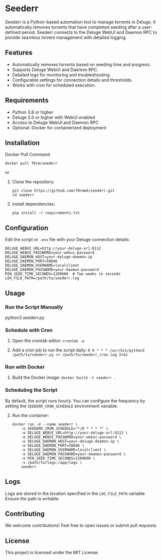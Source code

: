 # Seederr

Seederr is a Python-based automation tool to manage torrents in Deluge. It automatically removes torrents that have completed seeding after a user-defined period. Seederr connects to the Deluge WebUI and Daemon RPC to provide seamless torrent management with detailed logging.

## Features

- Automatically removes torrents based on seeding time and progress.
- Supports Deluge WebUI and Daemon RPC.
- Detailed logs for monitoring and troubleshooting.
- Configurable settings for connection details and thresholds.
- Works with cron for scheduled execution.

## Requirements

- Python 3.8 or higher
- Deluge 2.0 or higher with WebUI enabled
- Access to Deluge WebUI and Daemon RPC
- Optional: Docker for containerized deployment

## Installation

Docker Pull Command
   
```docker pull f0rm/seederr```

or

1. Clone the repository:
    ```
   git clone https://github.com/f0rmwk/seederr.git
   cd seederr
3. Install dependencies:
   
   `pip install -r requirements.txt`

## Configuration

Edit the script or `.env` file with your Deluge connection details:
```
DELUGE_WEBUI_URL=http://your-deluge-url:8112
DELUGE_WEBUI_PASSWORD=your-webui-password
DELUGE_DAEMON_HOST=your-deluge-daemon-ip
DELUGE_DAEMON_PORT=58846
DELUGE_DAEMON_USERNAME=localclient
DELUGE_DAEMON_PASSWORD=your-daemon-password
MIN_SEED_TIME_SECONDS=1209600  # Two weeks in seconds
LOG_FILE_PATH=/path/to/seederr.log
```

## Usage

### Run the Script Manually

   python3 seederr.py

### Schedule with Cron

1. Open the crontab editor:
   `crontab -e`

2. Add a cron job to run the script daily:
   `0 0 * * * /usr/bin/python3 /path/to/seederr.py >> /path/to/seederr_cron.log 2>&1`

### Run with Docker

1. Build the Docker image:
   `docker build -t seederr .`
   
### Scheduling the Script
By default, the script runs hourly. You can configure the frequency by setting the `SEEDERR_CRON_SCHEDULE` environment variable.

2. Run the container:
   ```
   docker run -d --name seederr \
       -e SEEDERR_CRON_SCHEDULE="*/0 * * * *" \
       -e DELUGE_WEBUI_URL=http://your-deluge-url:8112 \
       -e DELUGE_WEBUI_PASSWORD=your-webui-password \
       -e DELUGE_DAEMON_HOST=your-deluge-daemon-ip \
       -e DELUGE_DAEMON_PORT=58846 \
       -e DELUGE_DAEMON_USERNAME=localclient \
       -e DELUGE_DAEMON_PASSWORD=your-daemon-password \
       -e MIN_SEED_TIME_SECONDS=1209600 \
       -v /path/to/logs:/app/logs \
       seederr
## Logs

Logs are stored in the location specified in the `LOG_FILE_PATH` variable. Ensure the path is writable.

## Contributing

We welcome contributions! Feel free to open issues or submit pull requests.

## License

This project is licensed under the MIT License.
